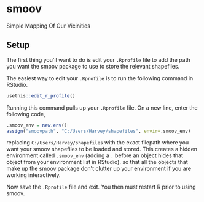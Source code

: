 # smoov
Simple Mapping Of Our Vicinities

## Setup

The first thing you'll want to do is edit your `.Rprofile` file to add the
path you want the smoov package to use to store the relevant shapefiles.

The easiest way to edit your `.Rprofile` is to run the following command in
RStudio.

```r
usethis::edit_r_profile()
```

Running this command pulls up your `.Rprofile` file. On a new line, enter the
following code,

```r
.smoov_env = new.env()
assign("smoovpath", "C:/Users/Harvey/shapefiles", envir=.smoov_env)
```
replacing `C:/Users/Harvey/shapefiles` with the exact filepath
where you want your smoov shapefiles to be loaded and stored.
This creates a hidden environment called `.smoov_env` (adding a `.` before an
object hides that object from your environment list in RStudio).
so that all the objects that make up the smoov package don't clutter up
your environment if you are working interactively. 

Now save the `.Rprofile` file and exit. You then must restart R prior to using smoov.
